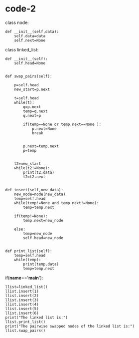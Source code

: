 # code-2
class node:

    def __init__(self,data):
        self.data=data
        self.next=None

class linked_list:

    def __init__(self):
        self.head=None


    def swap_pairs(self):

        p=self.head
        new_start=p.next

        t=self.head
        while(t):
            q=p.next
            temp=q.next
            q.next=p

            if(temp==None or temp.next==None ):
                p.next=None
                break

            
            p.next=temp.next
            p=temp
            

        t2=new_start
        while(t2!=None):
            print(t2.data)
            t2=t2.next


    def insert(self,new_data):
        new_node=node(new_data)
        temp=self.head
        while(temp!=None and temp.next!=None):
            temp=temp.next

        if(temp!=None):
            temp.next=new_node

        else:
            temp=new_node
            self.head=new_node


    def print_list(self):
        temp=self.head
        while(temp):
            print(temp.data)
            temp=temp.next


if(__name__=='__main__'):

    llist=linked_list()
    llist.insert(1)
    llist.insert(2)
    llist.insert(3)
    llist.insert(4)
    llist.insert(5)
    llist.insert(6)
    print("The linked list is:")
    llist.print_list()
    print("The pairwise swapped nodes of the linked list is:")
    llist.swap_pairs()
    
